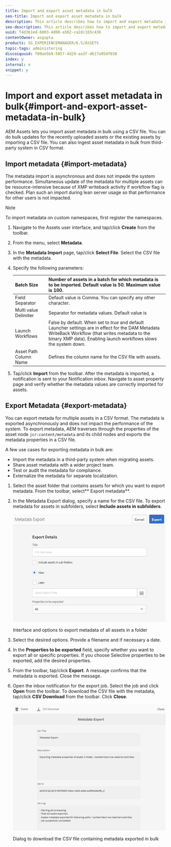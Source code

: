 ```yaml
---
title: Import and export asset metadata in bulk
seo-title: Import and export asset metadata in bulk
description: This article describes how to import and export metadata in bulk.
seo-description: This article describes how to import and export metadata in bulk.
uuid: f4d361ed-6803-4d08-a582-ca2dc165c436
contentOwner: asgupta
products: SG_EXPERIENCEMANAGER/6.5/ASSETS
topic-tags: administering
discoiquuid: f09ae5b9-5857-4d29-aa3f-d617a95df038
index: y
internal: n
snippet: y
---
```


# Import and export asset metadata in bulk{#import-and-export-asset-metadata-in-bulk}

AEM Assets lets you import asset metadata in bulk using a CSV file. You can do bulk updates for the recently uploaded assets or the existing assets by importing a CSV file. You can also ingest asset metadata in bulk from third-party system in CSV format.

## Import metadata {#import-metadata}

The metadata import is asynchronous and does not impede the system performance. Simultaneous update of the metadata for multiple assets can be resource-intensive because of XMP writeback activity if workflow flag is checked. Plan such an import during lean server usage so that performance for other users is not impacted.

>[!NOTE]
>
>To import metadata on custom namespaces, first register the namespaces.

1. Navigate to the Assets user interface, and tap/click **Create** from the toolbar.
1. From the menu, select **Metadata**.

   <!--
   Comment Type: annotation
   Last Modified By: sbhasin
   Last Modified Date: 2018-03-21T01:03:11.594-0400
   Metadata Import is renamed to Metadata in create manu
   -->

1. In the **Metadata Import** page, tap/click **Select File**. Select the CSV file with the metadata.
1. Specify the following parameters:

   | Batch Size |Number of assets in a batch for which metadata is to be imported. Default value is 50. Maximum value is 100. |
   |---|---|
   | Field Separator |Default value is Comma. You can specify any other character. |
   | Multi value Delimiter |Separator for metadata values. Default value is |. |
   | Launch Workflows |False by default. When set to *true* and default Launcher settings are in effect for the DAM Metadata WriteBack Workflow (that writes metadata to the binary XMP data). Enabling launch workflows slows the system down. |
   | Asset Path Column Name |Defines the column name for the CSV file with assets. |

1. Tap/click **Import** from the toolbar. After the metadata is imported, a notification is sent to your Notification inbox. Navigate to asset property page and verify whether the metadata values are correctly imported for assets.

## Export Metadata {#export-metadata}

You can export metada for multiple assets in a CSV format. The metadata is exported asynchronously and does not impact the performance of the system. To export metadata, AEM traverses through the properties of the asset node `jcr:content/metadata` and its child nodes and exports the metadata properties in a CSV file.

A few use cases for exporting metadata in bulk are:

* Import the metadata in a third-party system when migrating assets.
* Share asset metadata with a wider project team.
* Test or audit the metadata for compliance.
* Externalize the metadata for separate localization.

1. Select the asset folder that contains assets for which you want to export metadata. From the toolbar, select** Export metadata**.
1. In the Metadata Export dialog, specify a name for the CSV file. To export metadata for assets in subfolders, select **Include assets in subfolders**.

   ![Interface and options to export metadata of all assets in a folder](assets/export_metadata_page.png)

   Interface and options to export metadata of all assets in a folder

1. Select the desired options. Provide a filename and if necessary a date.  

1. In the **Properties to be exported** field, specify whether you want to export all or specific properties. If you choose Selective properties to be exported, add the desired properties.  

1. From the toolbar, tap/click **Export**. A message confirms that the metadata is exported. Close the message.
1. Open the inbox notification for the export job. Select the job and click **Open** from the toolbar. To download the CSV file with the metadata, tap/click **CSV Download** from the toolbar. Click **Close**.

   <!--
   Comment Type: annotation
   Last Modified By: sbhasin
   Last Modified Date: 2018-03-21T01:08:02.128-0400
   Typo : metadat
   -->

   ![Dialog  to download the CSV file containing metadata exported in bulk](assets/csv_download.png)

   Dialog  to download the CSV file containing metadata exported in bulk


